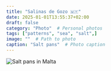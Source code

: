 ```yaml
---
title: "Salinas de Gozo 🇲🇹"
date: 2025-01-01T13:55:37+02:00
draft: false
category: "Photo"  # Personal photos
tags: ["patterns", "sea", "salt",]
image: ""  # Path to photo
caption: "Salt pans"  # Photo caption
---
```

![Salt pans in Malta](/img/photo/salinas.jpg)